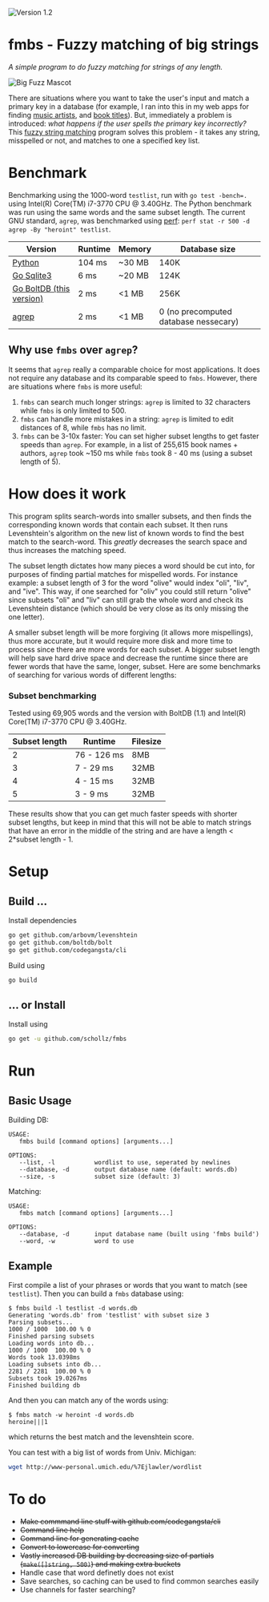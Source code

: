 ![Version 1.2](https://img.shields.io/badge/version-1.2-brightgreen.svg?version=flat-square)

# fmbs - Fuzzy matching of big strings
_A simple program to do fuzzy matching for strings of any length._

![Big Fuzz Mascot](http://ecx.images-amazon.com/images/I/417W-2NwzpL._SX355_.jpg)

There are situations where you want to take the user's input and match a primary key in a database (for example, I ran into this in my web apps for finding [music artists](http://www.musicsuggestions.ninja/), and [book titles](http://booksuggestions.ninja/)). But, immediately a problem is introduced: _what happens if the user spells the primary key incorrectly?_ This [fuzzy string matching](https://en.wikipedia.org/wiki/Approximate_string_matching) program solves this problem - it takes any string, misspelled or not, and matches to one a specified key list.

# Benchmark
Benchmarking using the 1000-word `testlist`, run with `go test -bench=.` using Intel(R) Core(TM) i7-3770 CPU @ 3.40GHz. The Python benchmark was run using the same words and the same subset length. The current GNU standard, `agrep`, was benchmarked using [perf](http://askubuntu.com/questions/50145/how-to-install-perf-monitoring-tool/306683): `perf stat -r 500 -d agrep -By "heroint" testlist`.

Version                                                                 | Runtime | Memory | Database size
----------------------------------------------------------------------- | ------- | ------ | -------------------------------------
[Python](https://github.com/schollz/string_matching)                    | 104 ms  | ~30 MB | 140K
[Go Sqlite3](https://github.com/schollz/fmbs/tree/sqlite3)              | 6 ms    | ~20 MB | 124K
[Go BoltDB (this version)](https://github.com/schollz/fmbs/tree/master) | 2 ms    | <1 MB  | 256K
[agrep](https://en.wikipedia.org/wiki/Agrep)                            | 2 ms    | <1 MB  | 0 (no precomputed database nessecary)

## Why use `fmbs` over `agrep`?
It seems that `agrep` really a comparable choice for most applications. It does not require any database and its comparable speed to `fmbs`. However, there are situations where `fmbs` is more useful:
1. `fmbs` can search much longer strings: `agrep` is limited to 32 characters while `fmbs` is only limited to 500.
2. `fmbs` can handle more mistakes in a string: `agrep` is limited to edit distances of 8, while `fmbs` has no limit.
3. `fmbs` can be 3-10x faster: You can set higher subset lengths to get faster speeds than `agrep`. For example, in a list of 255,615 book names + authors, `agrep` took ~150 ms while `fmbs` took 8 - 40 ms (using a subset length of 5).

# How does it work
This program splits search-words into smaller subsets, and then finds the corresponding known words that contain each subset. It then runs Levenshtein's algorithm on the new list of known words to find the best match to the search-word. This _greatly_ decreases the search space and thus increases the matching speed.

The subset length dictates how many pieces a word should be cut into, for purposes of finding partial matches for mispelled words. For instance example: a subset length of 3 for the word "olive" would index "oli", "liv", and "ive". This way, if one searched for "oliv" you could still return "olive" since subsets "oli" and "liv" can still grab the whole word and check its Levenshtein distance (which should be very close as its only missing the one letter).

A smaller subset length will be more forgiving (it allows more mispellings), thus more accurate, but it would require more disk and more time to process since there are more words for each subset. A bigger subset length will help save hard drive space and decrease the runtime since there are fewer words that have the same, longer, subset. Here are some benchmarks of searching for various words of different lengths:

### Subset benchmarking
Tested using 69,905 words and the version with BoltDB (1.1) and  Intel(R) Core(TM) i7-3770 CPU @ 3.40GHz.

Subset length | Runtime     | Filesize
------------- | ----------- | --------
2             | 76 - 126 ms | 8MB
3             | 7 - 29 ms   | 32MB
4             | 4 - 15 ms   | 32MB
5             | 3 - 9 ms    | 32MB

These results show that you can get much faster speeds with shorter subset lengths, but keep in mind that this will not be able to match strings that have an error in the middle of the string and are have a length < 2*subset length - 1.

# Setup
## Build ...
Install dependencies

```bash
go get github.com/arbovm/levenshtein
go get github.com/boltdb/bolt
go get github.com/codegangsta/cli
```

Build using

```bash
go build
```

## ... or Install
Install using

```bash
go get -u github.com/schollz/fmbs
```

# Run
## Basic Usage
Building DB:

```
USAGE:
   fmbs build [command options] [arguments...]

OPTIONS:
   --list, -l           wordlist to use, seperated by newlines
   --database, -d       output database name (default: words.db)
   --size, -s           subset size (default: 3)
```

Matching:

```
USAGE:
   fmbs match [command options] [arguments...]

OPTIONS:
   --database, -d       input database name (built using 'fmbs build')
   --word, -w           word to use
```

## Example
First compile a list of your phrases or words that you want to match (see `testlist`). Then you can build a `fmbs` database using:

```
$ fmbs build -l testlist -d words.db
Generating 'words.db' from 'testlist' with subset size 3
Parsing subsets...
1000 / 1000  100.00 % 0
Finished parsing subsets
Loading words into db...
1000 / 1000  100.00 % 0
Words took 13.0398ms
Loading subsets into db...
2281 / 2281  100.00 % 0
Subsets took 19.0267ms
Finished building db
```

And then you can match any of the words using:

```
$ fmbs match -w heroint -d words.db
heroine|||1
```

which returns the best match and the levenshtein score.

You can test with a big list of words from Univ. Michigan:

```bash
wget http://www-personal.umich.edu/%7Ejlawler/wordlist
```

# To do
- ~~Make commmand line stuff with github.com/codegangsta/cli~~
- ~~Command line help~~
- ~~Command line for generating cache~~
- ~~Convert to lowercase for converting~~
- ~~Vastly increased DB building by decreasing size of partials (`make([]string, 500)`) and making extra buckets~~
- Handle case that word definetly does not exist
- Save searches, so caching can be used to find common searches easily
- Use channels for faster searching?
